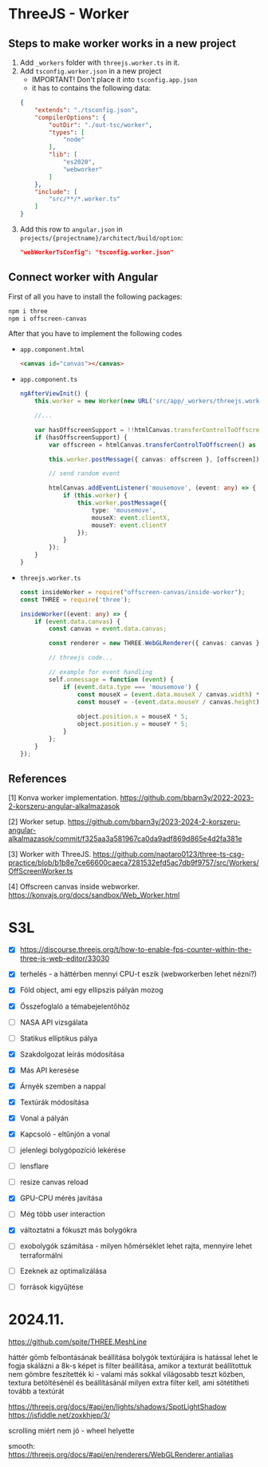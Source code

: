 # ThreeJS - Worker

## Steps to make worker works in a new project

1. Add `_workers` folder with `threejs.worker.ts` in it.
2. Add `tsconfig.worker.json` in a new project
    - IMPORTANT! Don't place it into `tsconfig.app.json`
    - it has to contains the following data:
    ```json
    {
        "extends": "./tsconfig.json",
        "compilerOptions": {
            "outDir": "./out-tsc/worker",
            "types": [
                "node"
            ],
            "lib": [
                "es2020",
                "webworker"
            ]
        },
        "include": [
            "src/**/*.worker.ts"
        ]
    }
    ```
3. Add this row to `angular.json` in `projects/{projectname}/architect/build/option`:
    ```json
    "webWorkerTsConfig": "tsconfig.worker.json"
    ```

## Connect worker with Angular
First of all you have to install the following packages:
```sh
npm i three
npm i offscreen-canvas
```

After that you have to implement the following codes
- `app.component.html`
    ```html
    <canvas id="canvas"></canvas>
    ```

- `app.component.ts`
    ```ts
    ngAfterViewInit() {
        this.worker = new Worker(new URL('src/app/_workers/threejs.worker.ts', import.meta.url));

        //...

        var hasOffscreenSupport = !!htmlCanvas.transferControlToOffscreen;
        if (hasOffscreenSupport) {
            var offscreen = htmlCanvas.transferControlToOffscreen() as any;

            this.worker.postMessage({ canvas: offscreen }, [offscreen]);

            // send random event

            htmlCanvas.addEventListener('mousemove', (event: any) => {
                if (this.worker) {
                    this.worker.postMessage({
                        type: 'mousemove',
                        mouseX: event.clientX,
                        mouseY: event.clientY
                    });
                }
            });
        }
    }
    ```

- `threejs.worker.ts`
    ```ts
    const insideWorker = require("offscreen-canvas/inside-worker");
    const THREE = require('three');

    insideWorker((event: any) => {
        if (event.data.canvas) {
            const canvas = event.data.canvas;

            const renderer = new THREE.WebGLRenderer({ canvas: canvas });

            // threejs code...

            // example for event handling
            self.onmessage = function (event) {
                if (event.data.type === 'mousemove') {
                    const mouseX = (event.data.mouseX / canvas.width) * 2 - 1;
                    const mouseY = -(event.data.mouseY / canvas.height) * 2 + 1;
                    
                    object.position.x = mouseX * 5;
                    object.position.y = mouseY * 5;
                }
            };
        }
    });
    ```

## References

[1] Konva worker implementation. https://github.com/bbarn3y/2022-2023-2-korszeru-angular-alkalmazasok

[2] Worker setup. https://github.com/bbarn3y/2023-2024-2-korszeru-angular-alkalmazasok/commit/f325aa3a581967ca0da9adf869d865e4d2fa381e

[3] Worker with ThreeJS. https://github.com/naotaro0123/three-ts-csg-practice/blob/b1b8e7ce66600caeca7281532efd5ac7db9f9757/src/Workers/OffScreenWorker.ts

[4] Offscreen canvas inside webworker. https://konvajs.org/docs/sandbox/Web_Worker.html


# S3L

- [x] https://discourse.threejs.org/t/how-to-enable-fps-counter-within-the-three-js-web-editor/33030
- [x] terhelés - a háttérben mennyi CPU-t eszik (webworkerben lehet nézni?)
- [x] Föld object, ami egy ellipszis pályán mozog
- [x] Összefoglaló a témabejelentőhöz
- [ ] NASA API vizsgálata
- [ ] Statikus elliptikus pálya
- [x] Szakdolgozat leírás módosítása
- [x] Más API keresése
- [x] Árnyék szemben a nappal
- [x] Textúrák módosítása
- [x] Vonal a pályán
- [x] Kapcsoló - eltűnjön a vonal
- [ ] jelenlegi bolygópozíció lekérése
- [ ] lensflare
- [ ] resize canvas reload
- [x] GPU-CPU mérés javítása
- [ ] Még több user interaction
- [x] változtatni a fókuszt más bolygókra
- [ ] exobolygók számítása - milyen hőmérséklet lehet rajta, mennyire lehet terraformálni
- [ ] Ezeknek az optimalizálása

- [ ] források kigyűjtése

# 2024.11.


https://github.com/spite/THREE.MeshLine


háttér gömb felbontásának beállítása
bolygók textúrájára is hatással lehet
    le fogja skálázni a 8k-s képet is
    filter beállítása, amikor a texturát beállítottuk
    nem gömbre feszítették ki - valami más
    sokkal világosabb teszt közben, textura betöltésénél és beállításánál milyen extra filter kell, ami sötétítheti tovább a textúrát

https://threejs.org/docs/#api/en/lights/shadows/SpotLightShadow
https://jsfiddle.net/zoxkhjep/3/

scrolling miért nem jó - wheel helyette


smooth:
https://threejs.org/docs/#api/en/renderers/WebGLRenderer.antialias